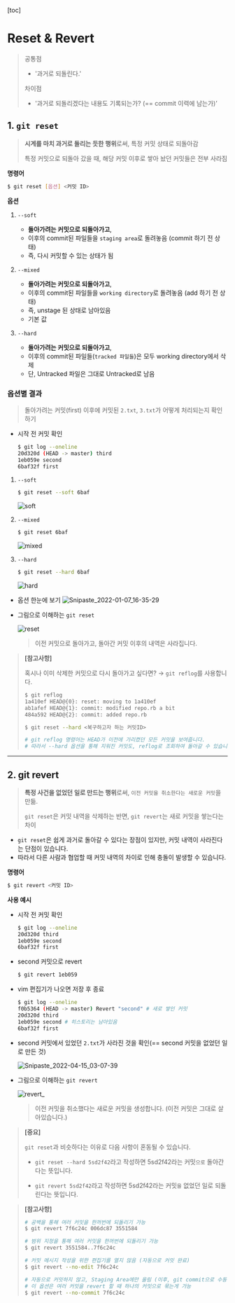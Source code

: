 [toc]

# Reset & Revert

> 공통점
>
> - '과거로 되돌린다.'  
>
> 차이점
>
> - '과거로 되돌리겠다는 내용도 기록되는가? (== commit 이력에 남는가)’



## 1. `git reset`

> **시계를 마치 과거로 돌리는 듯한 행위**로써, 특정 커밋 상태로 되돌아감
>
> 특정 커밋으로 되돌아 갔을 때, 해당 커밋 이후로 쌓아 놨던 커밋들은 전부 사라짐



**명령어**

```bash
$ git reset [옵션] <커밋 ID>
```



**옵션**

1. `--soft`
   - **돌아가려는 커밋으로 되돌아가고**,
   - 이후의 commit된 파일들을 `staging area`로 돌려놓음 (commit 하기 전 상태)
   - 즉, 다시 커밋할 수 있는 상태가 됨
   
2. `--mixed`

   - **돌아가려는 커밋으로 되돌아가고**,
   - 이후의 commit된 파일들을 `working directory`로 돌려놓음 (add 하기 전 상태)
   - 즉, unstage 된 상태로 남아있음
   - 기본 값

3. `--hard`

   - **돌아가려는 커밋으로 되돌아가고**,
   - 이후의 commit된 파일들(`tracked 파일들`)은 모두 working directory에서 삭제
   - 단, Untracked 파일은 그대로 Untracked로 남음




### 옵션별 결과

> 돌아가려는 커밋(first) 이후에 커밋된 `2.txt`, `3.txt`가 어떻게 처리되는지 확인하기

- 시작 전 커밋 확인

  ```bash
  $ git log --oneline
  20d320d (HEAD -> master) third
  1eb059e second
  6baf32f first
  ```

1. `--soft`

   ```bash
   $ git reset --soft 6baf
   ```

   ![soft](04-reset-revert.assets/soft.png)

2. `--mixed`

   ```bash
   $ git reset 6baf
   ```

   ![mixed](04-reset-revert.assets/mixed.png)

3. `--hard`

   ```bash
   $ git reset --hard 6baf
   ```

   ![hard](04-reset-revert.assets/hard.png)



- 옵션 한눈에 보기
  ![Snipaste_2022-01-07_16-35-29](04-reset-revert.assets/Snipaste_2022-01-07_16-35-29.png)



- 그림으로 이해하는 `git reset`

  ![reset](04-reset-revert.assets/reset.png)

    > 이전 커밋으로 돌아가고, 돌아간 커밋 이후의 내역은 사라집니다.



> **[참고사항]**
>
> 혹시나 이미 삭제한 커밋으로 다시 돌아가고 싶다면? → `git reflog`를 사용합니다.
>
> ```bash
> $ git reflog
> 1a410ef HEAD@{0}: reset: moving to 1a410ef
> ab1afef HEAD@{1}: commit: modified repo.rb a bit
> 484a592 HEAD@{2}: commit: added repo.rb
> 
> $ git reset --hard <복구하고자 하는 커밋ID>
> 
> # git reflog 명령어는 HEAD가 이전에 가리켰던 모든 커밋을 보여줍니다.
> # 따라서 --hard 옵션을 통해 지워진 커밋도, reflog로 조회하여 돌아갈 수 있습니다.
> ```



---



## 2. git revert

> **특정 사건을 없었던 일로 만드는 행위**로써, `이전 커밋을 취소한다는 새로운 커밋`을 만듦.
>
> `git reset`은 커밋 내역을 삭제하는 반면, `git revert`는 새로 커밋을 쌓는다는 차이

- `git reset`은 쉽게 과거로 돌아갈 수 있다는 장점이 있지만, 커밋 내역이 사라진다는 단점이 있습니다. 
- 따라서 다른 사람과 협업할 때 커밋 내역의 차이로 인해 충돌이 발생할 수 있습니다.



**명령어**

```bash
$ git revert <커밋 ID>
```



**사용 예시**

- 시작 전 커밋 확인

  ```bash
  $ git log --oneline
  20d320d third
  1eb059e second
  6baf32f first
  ```

- second 커밋으로 revert

  ```bash
  $ git revert 1eb059
  ```

- vim 편집기가 나오면 저장 후 종료

  ```bash
  $ git log --oneline
  f0b5364 (HEAD -> master) Revert "second" # 새로 쌓인 커밋
  20d320d third
  1eb059e second # 히스토리는 남아있음
  6baf32f first
  ```

- second 커밋에서 있었던 `2.txt`가 사라진 것을 확인(== second 커밋을 없었던 일로 만든 것)

  ![Snipaste_2022-04-15_03-07-39](04-reset-revert.assets/Snipaste_2022-04-15_03-07-39.png)



- 그림으로 이해하는 `git revert`

  ![revert_](04-reset-revert.assets/revert_.png)

    > 이전 커밋을 취소했다는 새로운 커밋을 생성합니다. (이전 커밋은 그대로 살아있습니다.)



> **[중요]**
>
> `git reset`과 비슷하다는 이유로 다음 사항이 혼동될 수 있습니다. 
>
> - `git reset --hard 5sd2f42`라고 작성하면 5sd2f42라는 커밋`으로` 돌아간다는 뜻입니다.
>
> - `git revert 5sd2f42`라고 작성하면 5sd2f42라는 커밋`을` 없었던 일로 되돌린다는 뜻입니다.



> **[참고사항]**
>
> ```bash
> # 공백을 통해 여러 커밋을 한꺼번에 되돌리기 가능
> $ git revert 7f6c24c 006dc87 3551584
> 
> # 범위 지정을 통해 여러 커밋을 한꺼번에 되돌리기 가능
> $ git revert 3551584..7f6c24c
> 
> # 커밋 메시지 작성을 위한 편집기를 열지 않음 (자동으로 커밋 완료)
> $ git revert --no-edit 7f6c24c
> 
> # 자동으로 커밋하지 않고, Staging Area에만 올림 (이후, git commit으로 수동 커밋)
> # 이 옵션은 여러 커밋을 revert 할 때 하나의 커밋으로 묶는게 가능
> $ git revert --no-commit 7f6c24c
> ```

